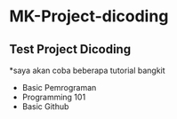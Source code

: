 MK-Project-dicoding
==
Test Project Dicoding
--
*saya akan coba beberapa tutorial bangkit
- Basic Pemrograman
- Programming 101
- Basic Github
